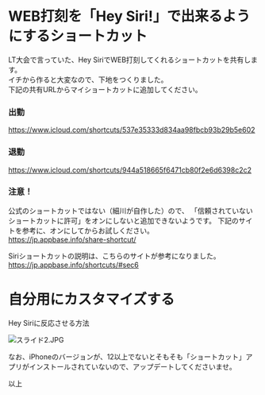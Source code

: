 # WEB打刻を「Hey Siri!」で出来るようにするショートカット
LT大会で言っていた、Hey SiriでWEB打刻してくれるショートカットを共有します。  
イチから作ると大変なので、下地をつくりました。  
下記の共有URLからマイショートカットに追加してください。  
### 出勤
https://www.icloud.com/shortcuts/537e35333d834aa98fbcb93b29b5e602
### 退勤
https://www.icloud.com/shortcuts/944a518665f6471cb80f2e6d6398c2c2

### 注意！
公式のショートカットではない（細川が自作した）ので、
「信頼されていないショートカットに許可」をオンにしないと追加できないようです。
下記のサイトを参考に、オンにしてからお試しください。  
https://jp.appbase.info/share-shortcut/

Siriショートカットの説明は、こちらのサイトが参考になりました。  
https://jp.appbase.info/shortcuts/#sec6

# 自分用にカスタマイズする


Hey Siriに反応させる方法

![スライド2.JPG](/knowledge/open.file/download?fileNo=408)
 
なお、iPhoneのバージョンが、12以上でないとそもそも「ショートカット」アプリがインストールされていないので、アップデートしてくださいませ。

以上
